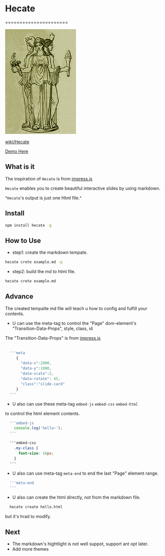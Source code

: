 # Hecate
======================

![hecate](./hecate.png)

[wiki/Hecate](https://en.wikipedia.org/wiki/Hecate)

[Demo Here](./examples/hello.html)

What is it
----------------------

The inspiration of `Hecate` is from [impress.js](https://github.com/impress/impress.js)

`Hecate` enables you to create beautiful interactive slides by using markdown.

^`Hecate`'s output is just one Html file.^

Install
----------------------

``` bash
npm install hecate -g
```

How to Use
----------------------

+ step1: create the markdown tempate.

``` bash
hecate crete example.md -p
```

+ step2: build the md to html file.

``` bash
hecate crete example.md
```

Advance
----------------------
The created tempalte md file will teach u how to config and fulfill your contents.

+ U can use the meta-tag to control the "Page" dom-element's "Transition-Data-Props", style, class, id

The "Transition-Data-Props" is from [impress.js](https://github.com/impress/impress.js)

```javascript

  '''meta
     {
       "data-x":2000,
       "data-y":1000,
       "data-scale":2,
       "data-rotate": 45,
       "class":"slide-card"
     }
  '''

```

+ U also can use these meta-tag `embed-js` `embed-css` `embed-html`

to control the html element contents.

```javascript
  '''embed-js
    console.log('hello~');
  '''
```

```css
  '''embed-css
    .my-class {
      font-size: 16px;
    }
  '''
```

+ U also can use meta-tag `meta-end` to end the last "Page" element range.

```javascript
  '''meta-end
  '''
```

+ U also can create the html directly, not from the markdown file.

```bash
  hecate create hello.html
```

 but it's hrad to modify.


Next
-------------------------------

+ The markdown's hightlight is not well suppot, support ant opt later.
+ Add more themes





